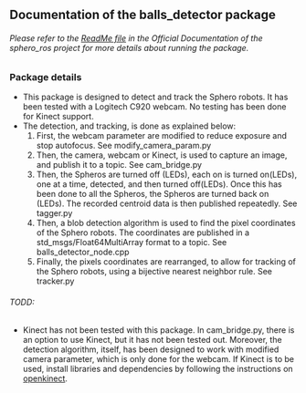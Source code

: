 ## Documentation of the balls_detector package
###### Please refer to the [ReadMe file](http://github.com/SeRViCE-Lab/sphero_ros/blob/master/README.md) in the Official Documentation of the sphero_ros project for more details about running the package.

### Package details
  - This package is designed to detect and track the Sphero robots. It has been tested with a Logitech C920 webcam. No testing has been done for Kinect support.
  - The detection, and tracking, is done as explained below:
    1. First, the webcam parameter are modified to reduce exposure and stop autofocus. See modify_camera_param.py
    2. Then, the camera, webcam or Kinect, is used to capture an image, and publish it to a topic. See cam_bridge.py
    3. Then, the Spheros are turned off (LEDs), each on is turned on(LEDs), one at a time, detected, and then turned off(LEDs). Once this has been done to all the Spheros, the Spheros are turned back on (LEDs). The recorded centroid data is then published repeatedly. See tagger.py
    3. Then, a blob detection algorithm is used to find the pixel coordinates of the Sphero robots. The coordinates are published in a std_msgs/Float64MultiArray format to a topic. See balls_detector_node.cpp
    4. Finally, the pixels coordinates are rearranged, to allow for tracking of the Sphero robots, using a bijective nearest neighbor rule. See tracker.py

###### TODD:
  - Kinect has not been tested with this package. In cam_bridge.py, there is an option to use Kinect, but it has not been tested out. Moreover, the detection algorithm, itself, has been designed to work with modified camera parameter, which is only done for the webcam.
    If Kinect is to be used, install libraries and dependencies by following the instructions on [openkinect](http://openkinect.org).
